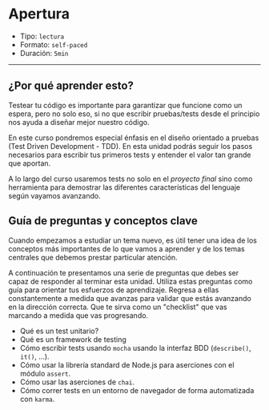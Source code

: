 # Apertura

* Tipo: `lectura`
* Formato: `self-paced`
* Duración: `5min`

***

## ¿Por qué aprender esto?

Testear tu código es importante para garantizar que funcione como un espera,
pero no solo eso, si no que escribir pruebas/tests desde el principio nos ayuda
a diseñar mejor nuestro código.

En este curso pondremos especial énfasis en el diseño orientado a pruebas (Test
Driven Development - TDD). En esta unidad podrás seguir los pasos necesarios
para escribir tus primeros tests y entender el valor tan grande que aportan.

A lo largo del curso usaremos tests no solo en el _proyecto final_ sino como
herramienta para demostrar las diferentes características del lenguaje según
vayamos avanzando.

## Guía de preguntas y conceptos clave

Cuando empezamos a estudiar un tema nuevo, es útil tener una idea de los
conceptos más importantes de lo que vamos a aprender y de los temas centrales
que debemos prestar particular atención.

A continuación te presentamos una serie de preguntas que debes ser capaz de
responder al terminar esta unidad. Utiliza estas preguntas como guía para
orientar tus esfuerzos de aprendizaje. Regresa a ellas constantemente a medida
que avanzas para validar que estás avanzando en la dirección correcta. Que te
sirva como un "checklist" que vas marcando a medida que vas progresando.

* Qué es un test unitario?
* Qué es un framework de testing
* Cómo escribir tests usando `mocha` usando la interfaz BDD (`describe()`,
  `it()`, ...).
* Cómo usar la librería standard de Node.js para aserciones con el módulo
  `assert`.
* Cómo usar las aserciones de `chai`.
* Cómo correr tests en un entorno de navegador de forma automatizada con
  `karma`.
